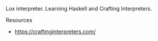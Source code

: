 Lox interpreter.
Learning Haskell and Crafting Interpreters.

Resources
- https://craftinginterpreters.com/
